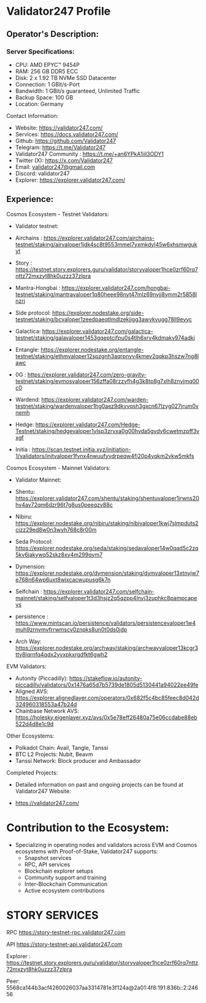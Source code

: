 # Validator247 Profile

## Operator's Description:

### Server Specifications:

* CPU: AMD EPYC™ 9454P
* RAM: 256 GB DDR5 ECC 
* Disk: 2 x 1.92 TB NVMe SSD Datacenter 
* Connection: 1 GBit/s-Port
* Bandwidth: 1 GBit/s guaranteed, Unlimited Traffic
* Backup Space: 100 GB
* Location: Germany


Contact Information:
* Website: https://validator247.com/ 
* Services: https://docs.validator247.com/ 
* Github: https://github.com/Validator247 
* Telegram: https://t.me/Validator247 
* Validator247 Community : https://t.me/+an6YPkA1iiI3ODY1 
* Twitter (X): https://x.com/Validator247 
* Email: validator247@gmail.com 
* Discord: validator247 
* Explorer: https://explorer.validator247.com/ 


## Experience:

Cosmos Ecosystem - Testnet Validators:
* Validator testnet:

- Airchains : https://explorer.validator247.com/airchains-testnet/staking/airvaloper1jdk4sc8t9553mmel7yxmkdyl45w6xhsmwgukyt

- Story : https://testnet.story.explorers.guru/validator/storyvaloper1hce0zrf60rq7nttz72mxzyt8hk0uzzz37zlpra
- Mantra-Hongbai : https://explorer.validator247.com/hongbai-testnet/staking/mantravaloper1q80heee98nyt47mlz69nyjj8ymm2r5858lnzrj

- Side protocol: https://explorer.nodestake.org/side-testnet/staking/bcvaloper1zeedpaeqtlmdlzekjjgg3awvkvugg78ll9eyyc

- Galactica: https://explorer.validator247.com/galactica-testnet/staking/galavaloper1453gqeptcjfpu0s4tlh6xrv4kdmakv974adkj

- Entangle: https://explorer.nodestake.org/entangle-testnet/staking/ethmvaloper12spzgnh3aqrpnyv4kmev2qqkp3hszw7ng8lawc

- 0G : https://explorer.validator247.com/zero-gravity-testnet/staking/evmosvaloper156zffa08rzzyfh4g3k8tp8g7xlh8znyjmq00c0

- Wardend: https://explorer.validator247.com/warden-testnet/staking/wardenvaloper1hg0aez9dkyvqsh3gxcn67lzyg027jrum0vnemh

- Hedge: https://explorer.validator247.com/Hedge-Testnet/staking/hedgevaloper1ylsp3zrvxa0g00hyda5gvdy6cwetmzpff3vxgf

- Initia : https://scan.testnet.initia.xyz/initiation-1/validators/initvaloper1fvnx4nwuufyvdrpeqw4fj20p4yqkm2vkw5mkfs


Cosmos Ecosystem - Mainnet Validators:

* Validator Mainnet:

- Shentu:  https://explorer.validator247.com/shentu/staking/shentuvaloper1jrwns20hv4av72qm6dzr96t7g8us0peeqzv88c 

- Nibiru: https://explorer.nodestake.org/nibiru/staking/nibivaloper1kwj7slmpduts2cjzz29ed8w0n3wyh768c8r00m 

- Seda Protocol:  https://explorer.nodestake.org/seda/staking/sedavaloper14w0qad5c2zq5kv6jakywq52skz8xy4m299qym7 

- Dymension: https://explorer.nodestake.org/dymension/staking/dymvaloper13xtnyjw7e768n64wp6uxt8wjxcacwupusg6k7n 

- Selfchain : https://explorer.validator247.com/selfchain-mainnet/staking/selfvaloper1t3d3hsjz2q5qzpp4lnyj3zuphkc8pampcapevs 

- persistence : https://www.mintscan.io/persistence/validators/persistencevaloper1w4muh9zrnvmvfrrwmscv0znpks8un0t0ds0jdp 

- Arch Way: https://explorer.nodestake.org/archway/staking/archwayvaloper13kcgr3tty8lqrnfq4qdx2yvxpkxrgdfkt6gwh2


EVM Validators:
* Autonity (Piccadilly): https://stakeflow.io/autonity-piccadilly/validators/0x1476a65d7b5739de1805d5130441a94022ee49fe 
* Aligned AVS: https://explorer.alignedlayer.com/operators/0x682f5c4bc85feec8d042d324960318553a47b24d 
* Chainbase Network AVS: https://holesky.eigenlayer.xyz/avs/0x5e78eff26480a75e06ccdabe88eb522d4d8e1c9d 

Other Ecosystems:
* Polkadot Chain: Avail, Tangle, Tanssi
* BTC L2 Projects: Nubit, Beavm
* Tanssi Network: Block producer and Ambassador

Completed Projects:
* Detailed information on past and ongoing projects can be found at Validator247 Website: 
- https://validator247.com/

# Contribution to the Ecosystem:

* Specializing in operating nodes and validators across EVM and Cosmos ecosystems with Proof-of-Stake, Validator247 supports:
    * Snapshot services
    * RPC, API services
    * Blockchain explorer setups
    * Community support and training
    * Inter-Blockchain Communication
    * Active ecosystem contributions



# STORY SERVICES

RPC https://story-testnet-rpc.validator247.com

API https://story-testnet-api.validator247.com

Explorer : https://testnet.story.explorers.guru/validator/storyvaloper1hce0zrf60rq7nttz72mxzyt8hk0uzzz37zlpra 

Peer: 5568ca144b3acf4260026037aa3314781e3f124a@2a01:4f8:191:836b::2:24656
